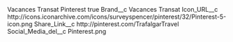 <?xml version="1.0" encoding="UTF-8"?>
<CustomMetadata xmlns="http://soap.sforce.com/2006/04/metadata" xmlns:xsi="http://www.w3.org/2001/XMLSchema-instance" xmlns:xsd="http://www.w3.org/2001/XMLSchema">
    <label>Vacances Transat Pinterest</label>
    <protected>true</protected>
    <values>
        <field>Brand__c</field>
        <value xsi:type="xsd:string">Vacances Transat</value>
    </values>
    <values>
        <field>Icon_URL__c</field>
        <value xsi:type="xsd:string">http://icons.iconarchive.com/icons/surveyspencer/pinterest/32/Pinterest-5-icon.png</value>
    </values>
    <values>
        <field>Share_Link__c</field>
        <value xsi:type="xsd:string">http://pinterest.com/TrafalgarTravel</value>
    </values>
    <values>
        <field>Social_Media_del__c</field>
        <value xsi:type="xsd:string">Pinterest.png</value>
    </values>
</CustomMetadata>
